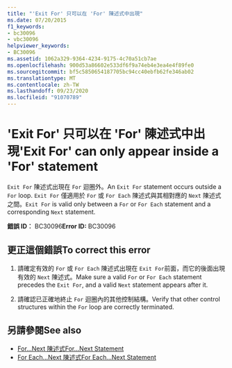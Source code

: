 ```yaml
---
title: "'Exit For' 只可以在 'For' 陳述式中出現"
ms.date: 07/20/2015
f1_keywords:
- bc30096
- vbc30096
helpviewer_keywords:
- BC30096
ms.assetid: 1062a329-9364-4234-9175-4c70a51cb7ae
ms.openlocfilehash: 900d53a86602e533df6f9a74eb4e3ea4e4f89fe0
ms.sourcegitcommit: bf5c5850654187705bc94cc40ebfb62fe346ab02
ms.translationtype: MT
ms.contentlocale: zh-TW
ms.lasthandoff: 09/23/2020
ms.locfileid: "91070789"
---
```

# <a name="exit-for-can-only-appear-inside-a-for-statement"></a><span data-ttu-id="18058-102">'Exit For' 只可以在 'For' 陳述式中出現</span><span class="sxs-lookup"><span data-stu-id="18058-102">'Exit For' can only appear inside a 'For' statement</span></span>

<span data-ttu-id="18058-103">`Exit For` 陳述式出現在 `For` 迴圈外。</span><span class="sxs-lookup"><span data-stu-id="18058-103">An `Exit For` statement occurs outside a `For` loop.</span></span> <span data-ttu-id="18058-104">`Exit For` 僅適用於 `For` 或 `For Each` 陳述式與其相對應的 `Next` 陳述式之間。</span><span class="sxs-lookup"><span data-stu-id="18058-104">`Exit For` is valid only between a `For` or `For Each` statement and a corresponding `Next` statement.</span></span>  
  
 <span data-ttu-id="18058-105">**錯誤 ID︰** BC30096</span><span class="sxs-lookup"><span data-stu-id="18058-105">**Error ID:** BC30096</span></span>  
  
## <a name="to-correct-this-error"></a><span data-ttu-id="18058-106">更正這個錯誤</span><span class="sxs-lookup"><span data-stu-id="18058-106">To correct this error</span></span>  
  
1. <span data-ttu-id="18058-107">請確定有效的 `For` 或 `For Each` 陳述式出現在 `Exit For`前面，而它的後面出現有效的 `Next` 陳述式。</span><span class="sxs-lookup"><span data-stu-id="18058-107">Make sure a valid `For` or `For Each` statement precedes the `Exit For`, and a valid `Next` statement appears after it.</span></span>  
  
2. <span data-ttu-id="18058-108">請確認已正確地終止 `For` 迴圈內的其他控制結構。</span><span class="sxs-lookup"><span data-stu-id="18058-108">Verify that other control structures within the `For` loop are correctly terminated.</span></span>  
  
## <a name="see-also"></a><span data-ttu-id="18058-109">另請參閱</span><span class="sxs-lookup"><span data-stu-id="18058-109">See also</span></span>

- [<span data-ttu-id="18058-110">For...Next 陳述式</span><span class="sxs-lookup"><span data-stu-id="18058-110">For...Next Statement</span></span>](../language-reference/statements/for-next-statement.md)
- [<span data-ttu-id="18058-111">For Each...Next 陳述式</span><span class="sxs-lookup"><span data-stu-id="18058-111">For Each...Next Statement</span></span>](../language-reference/statements/for-each-next-statement.md)
